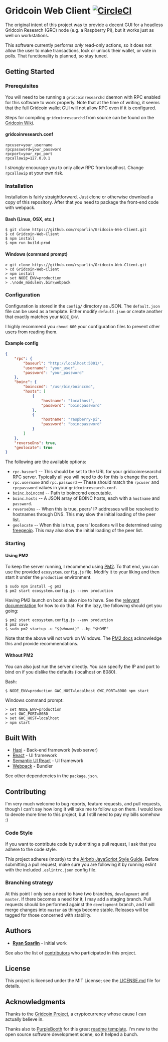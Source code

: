 # Gridcoin Web Client [![CircleCI](https://circleci.com/gh/rsparlin/Gridcoin-Web-Client.svg?style=svg)](https://circleci.com/gh/rsparlin/Gridcoin-Web-Client)

The original intent of this project was to provide a decent GUI for a headless Gridcoin Research (GRC) node (e.g. a Raspberry Pi), but it works just as well on workstations.

This software currently performs _only_ read-only actions, so it does not allow the user to make transactions, lock or unlock their wallet, or vote in polls. That functionality is planned, so stay tuned.

## Getting Started

### Prerequisites

You will need to be running a `gridcoinresearchd` daemon with RPC enabled for this software to work properly. Note that at the time of writing, it seems that the full Gridcoin wallet GUI will not allow RPC even if it is configured.

Steps for compiling `gridcoinresearchd` from source can be found on the [Gridcoin Wiki](http://wiki.gridcoin.us/Linux_guide#Build_Gridcoin_Daemon).

#### gridcoinresearch.conf

```
rpcuser=your_username
rpcpassword=your_password
rpcport=your_rpc_port
rpcallowip=127.0.0.1
```

I _strongly_ encourage you to only allow RPC from localhost. Change `rpcallowip` at your own risk.

### Installation

Installation is fairly straightforward. Just clone or otherwise download a copy of this repository. After that you need to package the front-end code with webpack.

#### Bash (Linux, OSX, etc.)

```
$ git clone https://github.com/rsparlin/Gridcoin-Web-Client.git
$ cd Gridcoin-Web-Client
$ npm install
$ npm run build-prod
```

#### Windows (command prompt)

```
> git clone https://github.com/rsparlin/Gridcoin-Web-Client.git
> cd Gridcoin-Web-Client
> npm install
> set NODE_ENV=production
> .\node_modules\.bin\webpack
```

### Configuration

Configuration is stored in the `config/` directory as JSON. The `default.json` file can be used as a template. Either modify `default.json` or create another that exactly matches your `NODE_ENV`.

I highly recommend you `chmod 600` your configuration files to prevent other users from reading them.

#### Example config

```json
{
	"rpc": {
		"baseurl": "http://localhost:5001/",
		"username": "your_user",
		"password": "your_password"
	},
	"boinc": {
		"boinccmd": "/usr/bin/boinccmd",
		"hosts": [
			{
				"hostname": "localhost",
				"password": "boincpassword"
			},
			{
				"hostname": "raspberry-pi",
				"password": "boincpassword"
			}
		]
	},
	"reverseDns": true,
	"geolocate": true
}
```

The following are the available options:

- `rpc.baseurl` -- This should be set to the URL for your gridcoinresearchd RPC server. Typically all you will need to do for this is change the port.
- `rpc.username` and `rpc.password` -- These should match the `rpcuser` and `rpcpassword` values in your `gridcoinresearch.conf`.
- `boinc.boinccmd` -- Path to boinccmd executable.
- `boinc.hosts` -- A JSON array of BOINC hosts, each with a `hostname` and `password`.
- `reverseDns` -- When this is true, peers' IP addresses will be resolved to hostnames through DNS. This may slow the initial loading of the peer list.
- `geolocate` -- When this is true, peers' locations will be determined using [freegeoip](https://freegeoip.net/). This may also slow the initial loading of the peer list.

### Starting

#### Using PM2

To keep the server running, I recommend using [PM2](http://pm2.keymetrics.io/). To that end, you can use the provided `ecosystem.config.js` file. Modify it to your liking and then start it under the `production` environment.

```
$ sudo npm install -g pm2
$ pm2 start ecosystem.config.js --env production
```

Having PM2 launch on boot is also nice to have. See the [relevant documentation](http://pm2.keymetrics.io/docs/usage/startup/) for how to do that. For the lazy, the following should get you going:

```
$ pm2 start ecosystem.config.js --env production
$ pm2 save
$ sudo pm2 startup -u "$(whoami)" --hp "$HOME"
```

Note that the above will not work on Windows. The [PM2 docs](http://pm2.keymetrics.io/docs/usage/startup/#windows-consideration) acknowledge this and provide recommendations.

#### Without PM2

You can also just run the server directly. You can specify the IP and port to bind on if you dislike the defaults (localhost on 8080).

Bash:

```
$ NODE_ENV=production GWC_HOST=localhost GWC_PORT=8080 npm start
```

Windows command prompt:

```
> set NODE_ENV=production
> set GWC_PORT=8080
> set GWC_HOST=localhost
> npm start
```

## Built With

* [Hapi](https://hapijs.com/) - Back-end framework (web server)
* [React](https://reactjs.org/) - UI framework
* [Semantic UI React](https://react.semantic-ui.com) - UI framework
* [Webpack](https://webpack.js.org/) - Bundler

See other dependencies in the `package.json`.

## Contributing

I'm very much welcome to bug reports, feature requests, and pull requests, though I can't say how long it will take me to follow up on them. I would love to devote more time to this project, but I still need to pay my bills somehow :)


### Code Style

If you want to contribute code by submitting a pull request, I ask that you adhere to the code style.

This project adheres (mostly) to the [Airbnb JavaScript Style Guide](https://github.com/airbnb/javascript). Before submitting a pull request, make sure you are following it by running eslint with the included `.eslintrc.json` config file.

### Branching strategy

At this point I only see a need to have two branches, `development` and `master`. If there becomes a need for it, I may add a staging branch. Pull requests should be performed against the `development` branch, and I will merge changes into `master` as things become stable. Releases will be tagged for those concerned with stability.

## Authors

* [**Ryan Sparlin**](https://github.com/rsparlin) - Initial work

See also the list of [contributors](https://github.com/rsparlin/Gridcoin-Web-Client/contributors) who participated in this project.

## License

This project is licensed under the MIT License; see the [LICENSE.md](LICENSE.md) file for details.

## Acknowledgments

Thanks to the [Gridcoin Project](https://www.gridcoin.us/), a cryptocurrency whose cause I can actually believe in.

Thanks also to [PurpleBooth](https://github.com/PurpleBooth) for this great [readme template](https://gist.github.com/PurpleBooth/109311bb0361f32d87a2). I'm new to the open source software development scene, so it helped a bunch.
